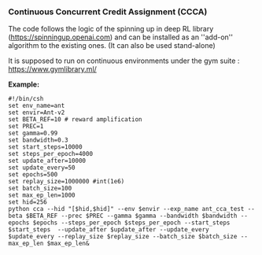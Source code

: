 ### Continuous Concurrent Credit Assignment (CCCA)

The code follows the logic of the spinning up in deep RL library (https://spinningup.openai.com) and can be installed as an ''add-on'' algorithm to the existing ones. (It can also be used stand-alone)

It is supposed to run on continuous environments under the gym suite : https://www.gymlibrary.ml/

**Example:**

    #!/bin/csh
    set env_name=ant
    set envir=Ant-v2
    set BETA_REF=10 # reward amplification
    set PREC=1
    set gamma=0.99
    set bandwidth=0.3
    set start_steps=10000
    set steps_per_epoch=4000
    set update_after=10000
    set update_every=50
    set epochs=500
    set replay_size=1000000 #int(1e6)
    set batch_size=100
    set max_ep_len=1000
    set hid=256
    python cca --hid "[$hid,$hid]" --env $envir --exp_name ant_cca_test --beta $BETA_REF --prec $PREC --gamma $gamma --bandwidth $bandwidth --epochs $epochs --steps_per_epoch $steps_per_epoch --start_steps $start_steps  --update_after $update_after --update_every $update_every --replay_size $replay_size --batch_size $batch_size --max_ep_len $max_ep_len&
